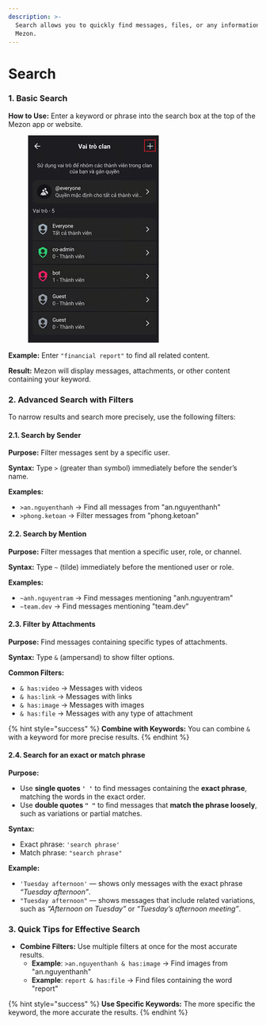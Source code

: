 ```yaml
---
description: >-
  Search allows you to quickly find messages, files, or any information within
  Mezon.
---
```


# Search

### **1. Basic Search**

**How to Use:** Enter a keyword or phrase into the search box at the top of the Mezon app or website.

<figure><img src="../../../../../../.gitbook/assets/image (51).png" alt=""><figcaption></figcaption></figure>

**Example:** Enter `"financial report"` to find all related content.

**Result:** Mezon will display messages, attachments, or other content containing your keyword.

### **2. Advanced Search with Filters**

To narrow results and search more precisely, use the following filters:

#### **2.1. Search by Sender**

**Purpose:** Filter messages sent by a specific user.

**Syntax:** Type `>` (greater than symbol) immediately before the sender’s name.

**Examples:**

* `>an.nguyenthanh` → Find all messages from "an.nguyenthanh"
* `>phong.ketoan` → Filter messages from "phong.ketoan"

#### **2.2. Search by Mention**

**Purpose:** Filter messages that mention a specific user, role, or channel.

**Syntax:** Type `~` (tilde) immediately before the mentioned user or role.

**Examples:**

* `~anh.nguyentram` → Find messages mentioning "anh.nguyentram"
* `~team.dev` → Find messages mentioning "team.dev"

#### **2.3. Filter by Attachments**

**Purpose:** Find messages containing specific types of attachments.

**Syntax:** Type `&` (ampersand) to show filter options.

**Common Filters:**

* `& has:video` → Messages with videos
* `& has:link` → Messages with links
* `& has:image` → Messages with images
* `& has:file` → Messages with any type of attachment

{% hint style="success" %}
**Combine with Keywords:** You can combine `&` with a keyword for more precise results.
{% endhint %}

#### **2.4. Search for an exact or match phrase**

**Purpose:**

* Use **single quotes `' '`** to find messages containing the **exact phrase**, matching the words in the exact order.
* Use **double quotes `" "`** to find messages that **match the phrase loosely**, such as variations or partial matches.

**Syntax:**

* Exact phrase: `'search phrase'`
* Match phrase: `"search phrase"`

**Example:**

* `'Tuesday afternoon'` — shows only messages with the exact phrase _“Tuesday afternoon”_.
* `"Tuesday afternoon"` — shows messages that include related variations, such as _“Afternoon on Tuesday”_ or _“Tuesday’s afternoon meeting”_.

### **3. Quick Tips for Effective Search**

* **Combine Filters:** Use multiple filters at once for the most accurate results.
  * **Example**: `>an.nguyenthanh & has:image` → Find images from "an.nguyenthanh"
  * **Example**: `report & has:file` → Find files containing the word "report"

{% hint style="success" %}
**Use Specific Keywords:** The more specific the keyword, the more accurate the results.
{% endhint %}
